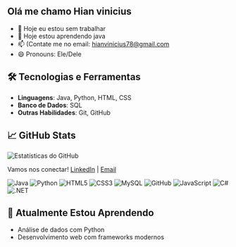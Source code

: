 ## Olá me chamo Hian vinicius
- 🔭 Hoje eu estou sem trabalhar
- 🌱 Hoje estou aprendendo java
- 📫 (Contate me no email: hianvinicius78@gmail.com
- 😄 Pronouns: Ele/Dele

## 🛠️ Tecnologias e Ferramentas
- **Linguagens**: Java, Python, HTML, CSS
- **Banco de Dados**: SQL
- **Outras Habilidades**: Git, GitHub

## 📈 GitHub Stats
![Estatísticas do GitHub](https://github-readme-stats.vercel.app/api?username=Hian&show_icons=true&theme=radical)

Vamos nos conectar! [LinkedIn](https://www.linkedin.com/in/hian-adolfo-2510672ba/) | [Email](mailto:hianvinicius78@gmail.com)

<p>
    <img alt="Java" src="https://img.shields.io/badge/Java-ED8B00?style=for-the-badge&logo=java&logoColor=white" />
    <img alt="Python" src="https://img.shields.io/badge/Python-3776AB?style=for-the-badge&logo=python&logoColor=white" />
    <img alt="HTML5" src="https://img.shields.io/badge/HTML5-E34F26?style=for-the-badge&logo=html5&logoColor=white" />
    <img alt="CSS3" src="https://img.shields.io/badge/CSS3-1572B6?style=for-the-badge&logo=css3&logoColor=white" />
    <img alt="MySQL" src="https://img.shields.io/badge/MySQL-4479A1?style=for-the-badge&logo=mysql&logoColor=white" />
    <img alt="GitHub" src="https://img.shields.io/badge/GitHub-181717?style=for-the-badge&logo=github&logoColor=white" />
    <img alt="JavaScript" src="https://img.shields.io/badge/JavaScript-F7DF1E?style=for-the-badge&logo=javascript&logoColor=black" />
    <img alt="C#" src="https://img.shields.io/badge/C%23-239120?style=for-the-badge&logoColor=white" />
    <img alt=".NET" src="https://img.shields.io/badge/.NET-512BD4?style=for-the-badge&logo=dotnet&logoColor=white" />

</p>

## 🌱 Atualmente Estou Aprendendo
- Análise de dados com Python
- Desenvolvimento web com frameworks modernos
